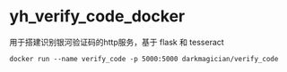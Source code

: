 # yh_verify_code_docker
用于搭建识别银河验证码的http服务，基于 flask 和 tesseract



```shell
docker run --name verify_code -p 5000:5000 darkmagician/verify_code
```
